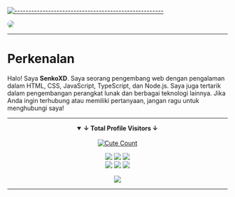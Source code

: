 [![-----------------------------------------------------](https://raw.githubusercontent.com/andreasbm/readme/master/assets/lines/colored.png)](#table-of-contents)

<img align="center" src="https://files.catbox.moe/tu52k4.jpg" style="border-radius: 10px;"/>

------

# Perkenalan

Halo! Saya **SenkoXD**. Saya seorang pengembang web dengan pengalaman dalam HTML, CSS, JavaScript, TypeScript, dan Node.js. Saya juga tertarik dalam pengembangan perangkat lunak dan berbagai teknologi lainnya. Jika Anda ingin terhubung atau memiliki pertanyaan, jangan ragu untuk menghubungi saya!

------

<details open align="center">
<summary><b>↓ Total Profile Visitors ↓</b></summary>
<br>
<a href="https://www.instagram.com/yusupk._"><img alt="Cute Count" src="https://count.getloli.com/get/@NESSTID?theme=rule34"/></a>
</details>
</div>

<p align="center">
    <img src="https://img.shields.io/badge/html%20-%23E34F26.svg?&style=for-the-badge&logo=html5&logoColor=white"/>
    <img src="https://img.shields.io/badge/css%20-%231572B6.svg?&style=for-the-badge&logo=css3&logoColor=white"/>
    <img src="https://img.shields.io/badge/TypeScript-%233178C6.svg?&style=for-the-badge&logo=typescript&logoColor=white"/>
<br>
    <img src="https://img.shields.io/badge/node.js%20-%2343853D.svg?&style=for-the-badge&logo=node.js&logoColor=white"/>
    <img src="https://img.shields.io/badge/javascript%20-%23323330.svg?&style=for-the-badge&logo=javascript&logoColor=%23F7DF1E"/>
    <img src="https://img.shields.io/badge/git%20-%23F05033.svg?&style=for-the-badge&logo=git&logoColor=white"/>
<br>

<p align="center">
  <img src="http://github-profile-summary-cards.vercel.app/api/cards/profile-details?username=senkoXD&theme=tokyonight" />
</p>

------
